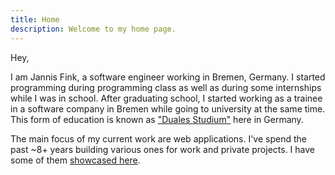 ```yaml
---
title: Home
description: Welcome to my home page.
---
```


Hey,

I am Jannis Fink, a software engineer working in Bremen, Germany.
I started programming during programming class as well as during some internships while I was in school.
After graduating school, I started working as a trainee in a software company in Bremen while going to university at the same time.
This form of education is known as ["Duales Studium"](http://dualesstudiuminformatik.de/) here in Germany.

The main focus of my current work are web applications.
I've spend the past ~8+ years building various ones for work and private projects.
I have some of them [showcased here](/portfolio).
